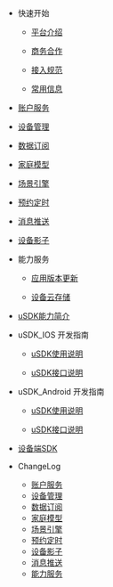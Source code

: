 * 快速开始 

	* [平台介绍](zh-cn/)  

	* [商务合作](zh-cn/Business)  

	* [接入规范](zh-cn/Standard/Basic)     

	* [常用信息](zh-cn/Standard/Other)   

* [账户服务](zh-cn/Account)  

* [设备管理](zh-cn/DeviceManage)

* [数据订阅](zh-cn/DataSubscription)  

* [家庭模型](zh-cn/FamilyManage)

* [场景引擎](zh-cn/IFTTT)  

* [预约定时](zh-cn/Scheduler)  

* [消息推送](zh-cn/MessagePush)  

* [设备影子](zh-cn/DevicesShadow)  

* 能力服务  

	* [应用版本更新](zh-cn/AppVersionUpdate)    
	
	* [设备云存储](zh-cn/CapacityService_DeviceCloudStorage)  


* [uSDK能力简介](zh-cn/uSDK)   

*  uSDK_IOS 开发指南  

	* [uSDK使用说明](zh-cn/USDK/uSDK_Phone_iOS_USE_GUIDE)   
	
	* [uSDK接口说明](zh-cn/uSDK_Phone_iOS_API_USE)  

*  uSDK_Android 开发指南  

	* [uSDK使用说明](zh-cn/USDK/uSDK_Phone_Android)  
	
	* [uSDK接口说明](zh-cn/USDK/uSDK_Phone_Android)  

 

* [设备端SDK](zh-cn/USDK/SmartDeviceSDK)


* ChangeLog  

	* [账户服务](zh-cn/ChangeLog/Account)
	* [设备管理](zh-cn/ChangeLog/DevicesStandard)
	* [数据订阅](zh-cn/ChangeLog/DataSubscription)
	* [家庭模型](zh-cn/ChangeLog/Family)
	* [场景引擎](zh-cn/ChangeLog/IFTTT)
	* [预约定时](zh-cn/ChangeLog/Scheduler)
	* [设备影子](zh-cn/ChangeLog/DevicesShadow)
	* [消息推送](zh-cn/ChangeLog/MessagePush)
	* [能力服务](zh-cn/ChangeLog/CapacityService_Weather)
	
	
